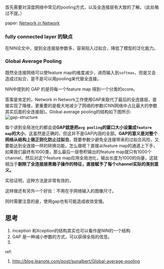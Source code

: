

首先需要对深度网络中常见的pooling方式，以及全连接层有大致的了解。（此处略过不提。）

paper: [Network in Network](https://arxiv.org/abs/1312.4400)

### fully connected layer 的缺点

在NIN论文中，提到全连接层参数多，容易陷入过拟合，降低了模型的泛化能力。

### Global Average Pooling

既然全连接网络可以使feature map的维度减少，进而输入到`softmax`，但是又会造成过拟合，是不是可以用pooling来代替全连接。

NIN中提到的 GAP 的是将每一个feature map 得到一个分类的score。

答案是肯定的，Network in Network工作使用GAP来取代了最后的全连接层，直接实现了降维，更重要的是极大地减少了网络的参数(CNN网络中占比最大的参数其实后面的全连接层)。Global average pooling的结构如下图所示: ![gap-structure](https://leanote.com/api/file/getImage?fileId=596cddb4ab644114ba001f4e) 

每个讲到全局池化的都会说**GAP就是把`avg pooling`的窗口大小设置成`feature map`的大小**，这虽然是正确的，但这并不是GAP内涵的全部。**GAP的意义是对整个网络从结构上做正则化防止过拟合**。既要参数少避免全连接带来的过拟合风险，又要能达到全连接一样的转换功能，怎么做呢？直接从feature map的通道上下手，如果我们最终有1000类，那么最后一层卷积输出的feature map就只有1000个channel，然后对这个feature map应用全局池化，输出长度为1000的向量，这就相当于**剔除了全连接层黑箱子操作的特征，直接赋予了每个channel实际的类别意义。**

实验证明，这种方法是非常有效的，

这样做还有另外一个好处：不用在乎网络输入的图像尺寸。

同时需要注意的是，使用gap也有可能造成收敛变慢。

## 思考

1. inception 和Xception的结构其实也可以看作是NIN的一个结构
2. GAP 是一种减小参数的方式，可以获得全局的信息。
3. 

ref:

1. http://blog.leanote.com/post/sunalbert/Global-average-pooling